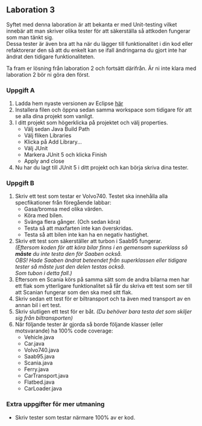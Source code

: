 ## Laboration 3

Syftet med denna laboration är att bekanta er med Unit-testing vilket innebär att man skriver olika tester 
för att säkerställa så attkoden fungerar som man tänkt sig.<br> 
Dessa tester är även bra att ha när du lägger till funktionalitet i din kod eller refaktorerar den så att du 
enkelt kan se ifall ändringarna du gjort inte har ändrat den tidigare funktionaliteten.<br>

Ta fram er lösning från laboration 2 och fortsätt därifrån. Är ni inte klara med laboration 2 bör ni göra den först.

### Uppgift A
1. Ladda hem nyaste versionen av Eclipse [här](https://www.eclipse.org/downloads/download.php?file=/oomph/epp/2018-12/R/eclipse-inst-win64.exe)
2. Installera filen och öppna sedan samma workspace som tidigare för att se alla dina projekt som vanligt.
3. I ditt projekt som högerklicka på projektet och välj properties.
    * Välj sedan Java Build Path 
    * Välj fliken Libraries
    * Klicka på Add Library...
    * Välj JUnit
    * Markera JUnit 5 och klicka Finish
    * Apply and close
4. Nu har du lagt till JUnit 5 i ditt projekt och kan börja skriva dina tester.

### Uppgift B
1. Skriv ett test som testar er Volvo740. Testet ska innehålla alla specfikationer från föregående labbar:
    * Gasa/bromsa med olika värden.
    * Köra med bilen.
    * Svänga flera gånger. (Och sedan köra)
    * Testa så att maxfarten inte kan överskridas.
    * Testa så att bilen inte kan ha en negativ hastighet.
2. Skriv ett test som säkerställer att turbon i Saab95 fungerar. <br>
*(Eftersom koden för att köra bilar finns i en gemensam superklass så __måste__ du inte testa den för Saaben också. <br>
OBS! Hade Saaben ändrat beteendet från superklassen eller tidigare tester så måste just den delen testas också. <br>
Som tubon i detta fall.)*
3. Eftersom en Scania körs på samma sätt som de andra bilarna men har ett flak som ytterligare funktionalitet så får du skriva ett test som ser till att Scanian fungerar som den ska med sitt flak.
4. Skriv sedan ett test för er biltransport och ta även med transport av en annan bil i ert test.
5. Skriv slutligen ett test för er båt. *(Du behöver bara testa det som skiljer sig från biltransporten)*
6. När följande tester är gjorda så borde följande klasser (eller motsvarande) ha 100% code coverage:
    * Vehicle.java
    * Car.java
    * Volvo740.java
    * Saab95.java
    * Scania.java
    * Ferry.java
    * CarTransport.java
    * Flatbed.java
    * CarLoader.java


### Extra uppgifter för mer utmaning
  * Skriv tester som testar närmare 100% av er kod.
